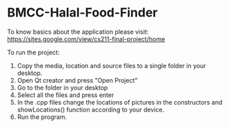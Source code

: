 # BMCC-Halal-Food-Finder

To know basics about the application please visit: https://sites.google.com/view/cs211-final-project/home

To run the project: 
1. Copy the media, location and source files to a single folder in your desktop. 
2. Open Qt creator and press "Open Project"
3. Go to the folder in your desktop
4. Select all the files and press enter
5. In the .cpp files change the locations  of pictures in the constructors and showLocations() function according to your device.
6. Run the program. 

